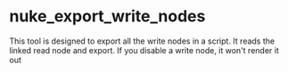 # nuke_export_write_nodes

This tool is designed to export all the write nodes in a script. It reads the linked read node and export.
If you disable a write node, it won't render it out
